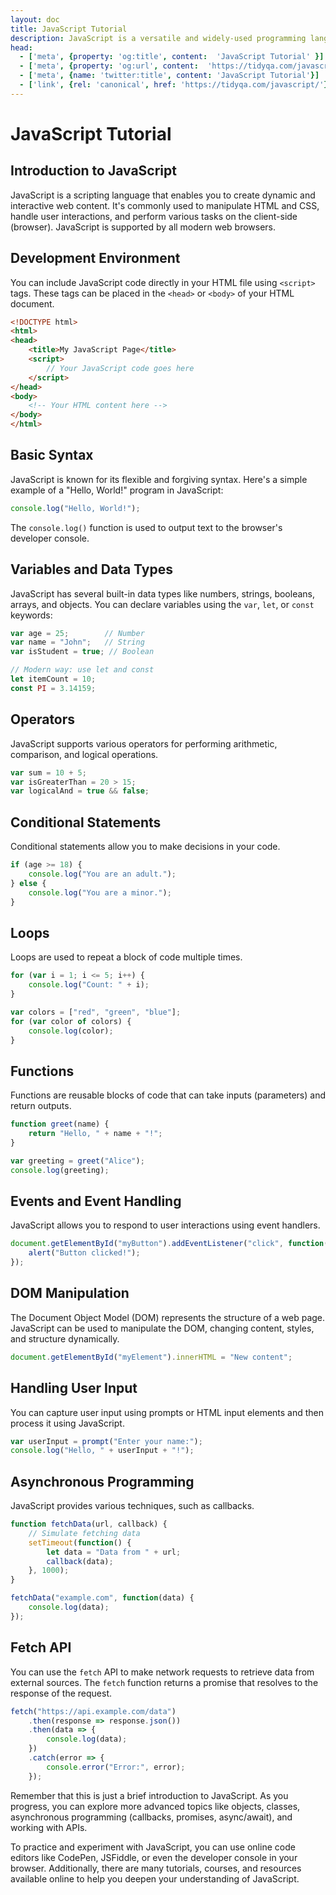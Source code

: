 ```yaml
---
layout: doc
title: JavaScript Tutorial
description: JavaScript is a versatile and widely-used programming language primarily used for adding interactivity to websites. Here's a step-by-step guide to get you started.
head:
  - ['meta', {property: 'og:title', content:  'JavaScript Tutorial' }]
  - ['meta', {property: 'og:url', content:  'https://tidyqa.com/javascript/' }] 
  - ['meta', {name: 'twitter:title', content: 'JavaScript Tutorial'}]
  - ['link', {rel: 'canonical', href: 'https://tidyqa.com/javascript/'}]
---
```


# JavaScript Tutorial

## Introduction to JavaScript

JavaScript is a scripting language that enables you to create dynamic and interactive web content. It's commonly used to manipulate HTML and CSS, handle user interactions, and perform various tasks on the client-side (browser). JavaScript is supported by all modern web browsers.

## Development Environment

You can include JavaScript code directly in your HTML file using `<script>` tags. These tags can be placed in the `<head>` or `<body>` of your HTML document.

```html
<!DOCTYPE html>
<html>
<head>
    <title>My JavaScript Page</title>
    <script>
        // Your JavaScript code goes here
    </script>
</head>
<body>
    <!-- Your HTML content here -->
</body>
</html>
```

## Basic Syntax

JavaScript is known for its flexible and forgiving syntax. Here's a simple example of a "Hello, World!" program in JavaScript:

```javascript
console.log("Hello, World!");
```

The `console.log()` function is used to output text to the browser's developer console.

## Variables and Data Types

JavaScript has several built-in data types like numbers, strings, booleans, arrays, and objects. You can declare variables using the `var`, `let`, or `const` keywords:

```javascript
var age = 25;        // Number
var name = "John";   // String
var isStudent = true; // Boolean

// Modern way: use let and const
let itemCount = 10;
const PI = 3.14159;
```

## Operators

JavaScript supports various operators for performing arithmetic, comparison, and logical operations.

```javascript
var sum = 10 + 5;
var isGreaterThan = 20 > 15;
var logicalAnd = true && false;
```

## Conditional Statements

Conditional statements allow you to make decisions in your code.

```javascript
if (age >= 18) {
    console.log("You are an adult.");
} else {
    console.log("You are a minor.");
}
```

## Loops

Loops are used to repeat a block of code multiple times.

```javascript
for (var i = 1; i <= 5; i++) {
    console.log("Count: " + i);
}

var colors = ["red", "green", "blue"];
for (var color of colors) {
    console.log(color);
}
```

## Functions

Functions are reusable blocks of code that can take inputs (parameters) and return outputs.

```javascript
function greet(name) {
    return "Hello, " + name + "!";
}

var greeting = greet("Alice");
console.log(greeting);
```

## Events and Event Handling

JavaScript allows you to respond to user interactions using event handlers.

```javascript
document.getElementById("myButton").addEventListener("click", function() {
    alert("Button clicked!");
});
```

## DOM Manipulation

The Document Object Model (DOM) represents the structure of a web page. JavaScript can be used to manipulate the DOM, changing content, styles, and structure dynamically.

```javascript
document.getElementById("myElement").innerHTML = "New content";
```

## Handling User Input

You can capture user input using prompts or HTML input elements and then process it using JavaScript.

```javascript
var userInput = prompt("Enter your name:");
console.log("Hello, " + userInput + "!");
```

## Asynchronous Programming

JavaScript provides various techniques, such as callbacks.

```js
function fetchData(url, callback) {
    // Simulate fetching data
    setTimeout(function() {
        let data = "Data from " + url;
        callback(data);
    }, 1000);
}

fetchData("example.com", function(data) {
    console.log(data);
});
```

## Fetch API

You can use the `fetch` API to make network requests to retrieve data from external sources. The `fetch` function returns a promise that resolves to the response of the request.

```js
fetch("https://api.example.com/data")
    .then(response => response.json())
    .then(data => {
        console.log(data);
    })
    .catch(error => {
        console.error("Error:", error);
    });
```

Remember that this is just a brief introduction to JavaScript. As you progress, you can explore more advanced topics like objects, classes, asynchronous programming (callbacks, promises, async/await), and working with APIs.

To practice and experiment with JavaScript, you can use online code editors like CodePen, JSFiddle, or even the developer console in your browser. Additionally, there are many tutorials, courses, and resources available online to help you deepen your understanding of JavaScript.
